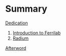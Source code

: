 # Summary

[Dedication](dedication.md)

1. [Introduction to Ferrilab](introduction.md)
1. [Radium](radium.md)

<!--
1. [Data Structures](data-structures.md)
   1. [`BitSlice`](data-structures/bitslice.md)
   2. [`BitArray`](data-structures/bitarray.md)
   3. [`BitVec` and `BitBox`](data-structures/bitvec.md)
2. [Type Parameters](type-parameters.md)
   1. [`BitOrder`](type-parameters/bitorder.md)
   2. [`BitStore`](type-parameters/bitstore.md)
3. [Practical Use](practical-use.md)
   1. [`bool` Collections](practical-use/collections.md)
   2. [C-Style Bitfields](practical-use/bitfields.md)
4. [Performance](performance.md)
5. [Memory Representation](memory-representation.md)
6. [Memory Model](memory-model.md)
7. [Pointer Encoding](pointer-encoding.md)
8. [Other Features](miscellaneous.md)
-->

[Afterword](afterword.md)
